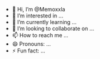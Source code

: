 - 👋 Hi, I’m @Memoxxla
- 👀 I’m interested in ...
- 🌱 I’m currently learning ...
- 💞️ I’m looking to collaborate on ...
- 📫 How to reach me ...
- 😄 Pronouns: ...
- ⚡ Fun fact: ...

<!---
Memoxxla/Memoxxla is a ✨ special ✨ repository because its `README.md` (this file) appears on your GitHub profile.
You can click the Preview link to take a look at your changes.
--->
